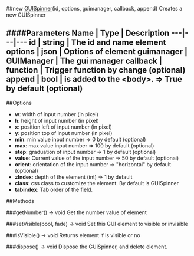 ##new [GUISpinner](#)(id, options, guimanager, callback, append)
Creates a new GUISpinner

####Parameters
Name | Type | Description
---|---|---
**id** | string | The id and name element
**options** | json | Options of element
**guimanager** | GUIManager | The gui manager
**callback** | function | Trigger function by change (optional)
**append** | bool | is added to the &lt;body&gt;. =&gt; True by default (optional)
---

##Options

* **w**: width of input number (in pixel)
* **h**: height of input number (in pixel)
* **x**: position left of input number (in pixel)
* **y**: position top of input number (in pixel)
* **min**: min value input number =&gt; 0 by default (optional)
* **max**: max value input number =&gt; 100 by default (optional)
* **step**: graduation of input number =&gt; 1 by default (optional)
* **value**: Current value of the input number =&gt; 50 by default (optional)
* **orient**: orientation of the input number =&gt; "horizontal" by default (optional)
* **zIndex**: depth of the element (int) =&gt; 1 by default
* **class**: css class to customize the element. By default is GUISpinner
* **tabindex**: Tab order of the field.

##Methods

###getNumber() → void
Get the number value of element

###setVisible(bool, fade) → void
Set this GUI element to visible or invisible

###isVisible() → void
Returns element if is visible or no

###dispose() → void
Dispose the GUISpinner, and delete element.
